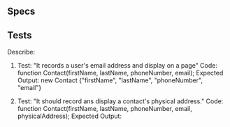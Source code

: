 ## **Specs**



## **Tests**

Describe:
  1. Test: "It records a user's email address and display on a page"
  Code: function Contact(firstName, lastName, phoneNumber, email);
  Expected Output: new Contact {"firstName", "lastName", "phoneNumber", "email"}

  2. Test: "It should record ans display a contact's physical address."
  Code: function Contact(firstName, lastName, phoneNumber, email, physicalAddress);
  Expected Output:

